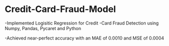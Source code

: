# Credit-Card-Fraud-Model

-Implemented Logisitic Regression for Credit -Card Fraud Detection using Numpy, Pandas, Pycaret and Python

-Achieved near-perfect accuracy with an MAE of 0.0010 and MSE of 0.0004
